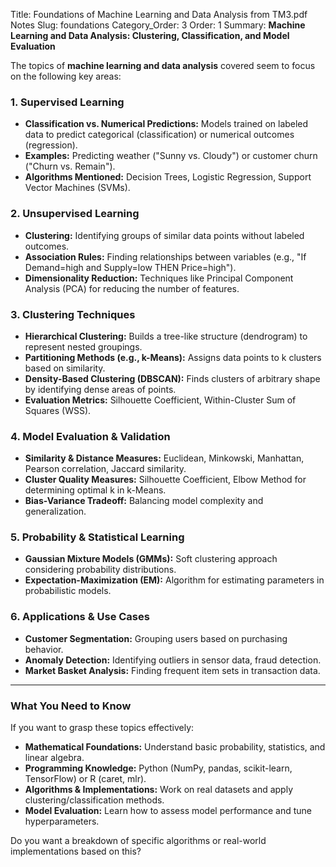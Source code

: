 Title: Foundations of Machine Learning and Data Analysis from TM3.pdf Notes
Slug: foundations
Category_Order: 3 
Order: 1 
Summary: **Machine Learning and Data Analysis: Clustering, Classification, and Model Evaluation**

The topics of **machine learning and data analysis** covered seem to focus on the following key areas:

### **1. Supervised Learning**  
   - **Classification vs. Numerical Predictions:** Models trained on labeled data to predict categorical (classification) or numerical outcomes (regression).
   - **Examples:** Predicting weather ("Sunny vs. Cloudy") or customer churn ("Churn vs. Remain").
   - **Algorithms Mentioned:** Decision Trees, Logistic Regression, Support Vector Machines (SVMs).

### **2. Unsupervised Learning**  
   - **Clustering:** Identifying groups of similar data points without labeled outcomes.  
   - **Association Rules:** Finding relationships between variables (e.g., "If Demand=high and Supply=low THEN Price=high").  
   - **Dimensionality Reduction:** Techniques like Principal Component Analysis (PCA) for reducing the number of features.  

### **3. Clustering Techniques**  
   - **Hierarchical Clustering:** Builds a tree-like structure (dendrogram) to represent nested groupings.  
   - **Partitioning Methods (e.g., k-Means):** Assigns data points to k clusters based on similarity.  
   - **Density-Based Clustering (DBSCAN):** Finds clusters of arbitrary shape by identifying dense areas of points.  
   - **Evaluation Metrics:** Silhouette Coefficient, Within-Cluster Sum of Squares (WSS).  

### **4. Model Evaluation & Validation**  
   - **Similarity & Distance Measures:** Euclidean, Minkowski, Manhattan, Pearson correlation, Jaccard similarity.  
   - **Cluster Quality Measures:** Silhouette Coefficient, Elbow Method for determining optimal k in k-Means.  
   - **Bias-Variance Tradeoff:** Balancing model complexity and generalization.  

### **5. Probability & Statistical Learning**  
   - **Gaussian Mixture Models (GMMs):** Soft clustering approach considering probability distributions.  
   - **Expectation-Maximization (EM):** Algorithm for estimating parameters in probabilistic models.  

### **6. Applications & Use Cases**  
   - **Customer Segmentation:** Grouping users based on purchasing behavior.  
   - **Anomaly Detection:** Identifying outliers in sensor data, fraud detection.  
   - **Market Basket Analysis:** Finding frequent item sets in transaction data.  

---

### **What You Need to Know**  
If you want to grasp these topics effectively:  
- **Mathematical Foundations:** Understand basic probability, statistics, and linear algebra.  
- **Programming Knowledge:** Python (NumPy, pandas, scikit-learn, TensorFlow) or R (caret, mlr).  
- **Algorithms & Implementations:** Work on real datasets and apply clustering/classification methods.  
- **Model Evaluation:** Learn how to assess model performance and tune hyperparameters.  

Do you want a breakdown of specific algorithms or real-world implementations based on this?